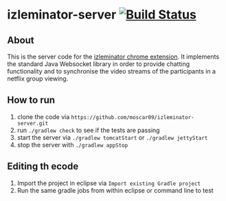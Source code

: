 # izleminator-server [![Build Status](https://travis-ci.org/moscar09/izleminator-server.svg?branch=master)](https://travis-ci.org/moscar09/izleminator-server)
## About
This is the server code for the [izleminator chrome extension](https://github.com/moscar09/izleminator).
It implements the standard Java Websocket library in order to provide chatting functionality and to synchronise
the video streams of the participants in a netflix group viewing.

## How to run
1. clone the code via `https://github.com/moscar09/izleminator-server.git`
2. run `./gradlew check` to see if the tests are passing
3. start the server via `./gradlew tomcatStart` or `./gradlew jettyStart`
4. stop the server with `./gradlew appStop`

## Editing th ecode
1. Import the project in eclipse via `Import existing Gradle project`
2. Run the same gradle jobs from within eclipse or command line to test
